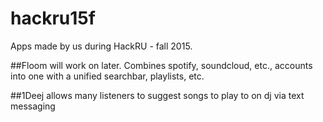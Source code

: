 # hackru15f
Apps made by us during HackRU - fall 2015.

##Floom
will work on later. Combines spotify, soundcloud, etc., accounts into one with a unified searchbar, playlists, etc.

##1Deej
allows many listeners to suggest songs to play to on dj via text messaging
